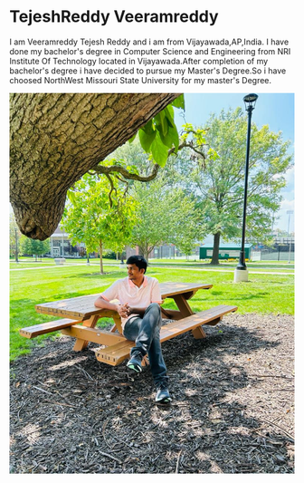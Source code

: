 # TejeshReddy Veeramreddy

I am Veeramreddy Tejesh Reddy and i am from Vijayawada,AP,India. I have done my bachelor's degree in Computer Science and Engineering from NRI Institute Of Technology located in Vijayawada.After completion of my bachelor's degree i have decided to pursue my Master's Degree.So i have choosed NorthWest Missouri State University for my master's Degree.

![Alt text](Pic.jpeg)